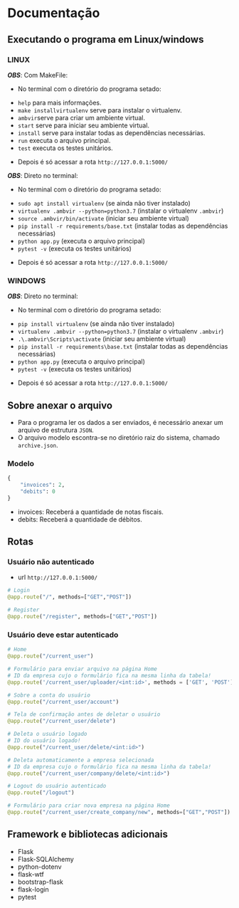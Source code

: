 # Documentação

## Executando o programa em Linux/windows

### LINUX

***OBS***: Com MakeFile:
- No terminal com o diretório do programa setado:

* `help` para mais informações.
* `make installvirtualenv` serve para instalar o virtualenv.
* `ambvir`serve para criar um ambiente virtual.
* `start` serve para iniciar seu ambiente virtual. 
* `install` serve para instalar todas as dependências necessárias. 
* `run` executa o arquivo principal.
* `test` executa os testes unitários.

- Depois é só acessar a rota `http://127.0.0.1:5000/`


***OBS***: Direto no terminal:
- No terminal com o diretório do programa setado:

* `sudo apt install virtualenv` (se ainda não tiver instalado)
* `virtualenv .ambvir --python=python3.7` (instalar o virtualenv `.ambvir`)
* `source .ambvir/bin/activate` (iniciar seu ambiente virtual)
* `pip install -r requirements/base.txt` (instalar todas as dependências necessárias)
* `python app.py` (executa o arquivo principal)
* `pytest -v` (executa os testes unitários)

- Depois é só acessar a rota `http://127.0.0.1:5000/`


### WINDOWS

***OBS***: Direto no terminal:
- No terminal com o diretório do programa setado:

* `pip install virtualenv` (se ainda não tiver instalado)
* `virtualenv .ambvir --python=python3.7` (instalar o virtualenv `.ambvir`)
* `.\.ambvir\Scripts\activate` (iniciar seu ambiente virtual)
* `pip install -r requirements\base.txt` (instalar todas as dependências necessárias)
* `python app.py` (executa o arquivo principal)
* `pytest -v` (executa os testes unitários)

- Depois é só acessar a rota `http://127.0.0.1:5000/`


## Sobre anexar o arquivo

- Para o programa ler os dados a ser enviados, é necessário anexar um arquivo de estrutura `JSON`.
- O arquivo modelo escontra-se no diretório raiz do sistema, chamado `archive.json`.

### Modelo
```python
{
    "invoices": 2,
    "debits": 0
}
```
* invoices: Receberá a quantidade de notas fiscais.
* debits: Receberá a quantidade de débitos.


## Rotas 

### Usuário não autenticado
* url `http://127.0.0.1:5000/`

```python
# Login
@app.route("/", methods=["GET","POST"])

# Register
@app.route("/register", methods=["GET","POST"])
```

### Usuário deve estar autenticado
```python
# Home
@app.route("/current_user")

# Formulário para enviar arquivo na página Home
# ID da empresa cujo o formulário fica na mesma linha da tabela!
@app.route('/current_user/uploader/<int:id>', methods = ['GET', 'POST'])

# Sobre a conta do usuário
@app.route("/current_user/account")

# Tela de confirmação antes de deletar o usuário
@app.route("/current_user/delete")

# Deleta o usuário logado
# ID do usuário logado!
@app.route("/current_user/delete/<int:id>")

# Deleta automaticamente a empresa selecionada
# ID da empresa cujo o formulário fica na mesma linha da tabela!
@app.route("/current_user/company/delete/<int:id>")

# Logout do usuário autenticado
@app.route("/logout")

# Formulário para criar nova empresa na página Home
@app.route("/current_user/create_company/new", methods=["GET","POST"])
```


## Framework e bibliotecas adicionais

* Flask
* Flask-SQLAlchemy
* python-dotenv
* flask-wtf
* bootstrap-flask
* flask-login
* pytest
